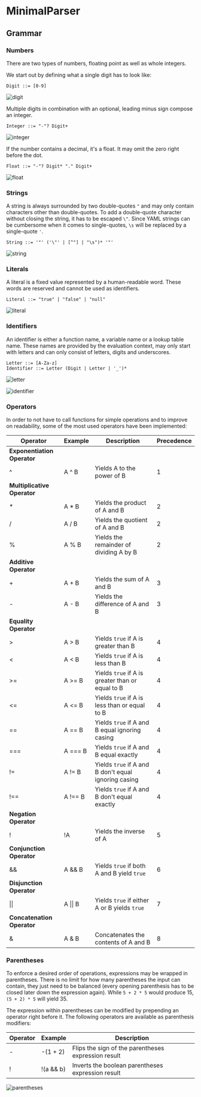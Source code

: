 # MinimalParser

## Grammar

### Numbers

There are two types of numbers, floating point as well as whole integers.

We start out by defining what a single digit has to look like:

```ebnf
Digit ::= [0-9]
```

![digit](readme_images/railroad_digit.png)

Multiple digits in combination with an optional, leading minus sign compose an integer.

```ebnf
Integer ::= "-"? Digit+
```
![integer](readme_images/railroad_integer.png)

If the number contains a decimal, it's a float. It may omit the zero right before the dot.

```ebnf
Float ::= "-"? Digit* "." Digit+
```
![float](readme_images/railroad_float.png)

### Strings

A string is always surrounded by two double-quotes `"` and may only contain characters other than
double-quotes. To add a double-quote character without closing the string, it has to be escaped `\"`.
Since YAML strings can be cumbersome when it comes to single-quotes, `\s` will be replaced by a single-quote `'`.

```ebnf
String ::= '"' ('\"' | [^"] | "\s")* '"'
```

![string](readme_images/railroad_string.png)


### Literals

A literal is a fixed value represented by a human-readable word. These words are reserved and cannot be used as identifiers.

```ebnf
Literal ::= "true" | "false" | "null"
```

![literal](readme_images/railroad_literal.png)

### Identifiers

An identifier is either a function name, a variable name or a lookup table name. These names are provided by the
evaluation context, may only start with letters and can only consist of letters, digits and underscores.

```ebnf
Letter ::= [A-Za-z]
Identifier ::= Letter (Digit | Letter | '_')*
```
![letter](readme_images/railroad_letter.png)

![identifier](readme_images/railroad_identifier.png)

### Operators

In order to not have to call functions for simple operations and to improve on readability,
some of the most used operators have been implemented:

| Operator                    | Example          | Description                                          | Precedence |
|-----------------------------|------------------|------------------------------------------------------|------------|
| **Exponentiation Operator** |
| ^                           | A ^ B            | Yields A to the power of B                           | 1          |
| **Multiplicative Operator** |
| *                           | A * B            | Yields the product of A and B                        | 2          |
| /                           | A / B            | Yields the quotient of A and B                       | 2          |
| %                           | A % B            | Yields the remainder of dividing A by B              | 2          |
| **Additive Operator**       |
| +                           | A + B            | Yields the sum of A and B                            | 3          |
| -                           | A - B            | Yields the difference of A and B                     | 3          |
| **Equality Operator**       |
| \>                          | A \> B           | Yields `true` if A is greater than B                 | 4          |
| <                           | A < B            | Yields `true` if A is less than B                    | 4          |
| \>=                         | A \>= B          | Yields `true` if A is greater than or equal to B     | 4          |
| <=                          | A <= B           | Yields `true` if A is less than or equal to B        | 4          |
| ==                          | A == B           | Yields `true` if A and B equal ignoring casing       | 4          |
| ===                         | A === B          | Yields `true` if A and B equal exactly               | 4          |
| !=                          | A != B           | Yields `true` if A and B don't equal ignoring casing | 4          |
| !==                         | A !== B          | Yields `true` if A and B don't equal exactly         | 4          |
| **Negation Operator**       |
| !                           | !A               | Yields the inverse of A                              | 5          |
| **Conjunction Operator**    |
| &&                          | A && B           | Yields `true` if both A and B yield `true`           | 6          |
| **Disjunction Operator**    |
| &#124;&#124;                | A &#124;&#124; B | Yields `true` if either A or B yields `true`         | 7          |
| **Concatenation Operator**  |
| &                           | A & B            | Concatenates the contents of A and B                 | 8          |

### Parentheses

To enforce a desired order of operations, expressions may be wrapped in parentheses. There is no limit for how many
parentheses the input can contain, they just need to be balanced (every opening parenthesis has to be closed later
down the expression again). While `5 + 2 * 5` would produce 15, `(5 + 2) * 5` will yield 35.

The expression within parentheses can be modified by prepending an operator right before it. The following operators
are available as parenthesis modifiers:

| Operator | Example     | Description                                         |
|----------|-------------|-----------------------------------------------------|
| -        | -(1 + 2)    | Flips the sign of the parentheses expression result |
| !        | !(a && b)   | Inverts the boolean parentheses expression result   |

![parentheses](readme_images/railroad_parentheses.png)
